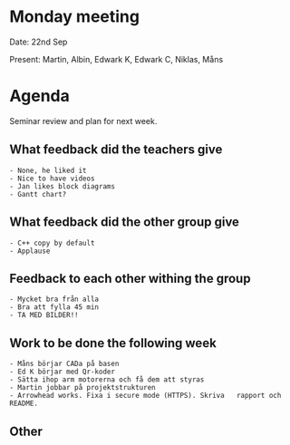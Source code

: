 # Monday meeting
Date: 22nd Sep

Present: Martin, Albin, Edwark K, Edwark C, Niklas, Måns


# Agenda
Seminar review and plan for next week.

## What feedback did the teachers give
    - None, he liked it
    - Nice to have videos
    - Jan likes block diagrams
    - Gantt chart?

## What feedback did the other group give 
    - C++ copy by default
    - Applause 
 
  
## Feedback to each other withing the group
    - Mycket bra från alla
    - Bra att fylla 45 min
    - TA MED BILDER!!

## Work to be done the following week
    - Måns börjar CADa på basen
    - Ed K börjar med Qr-koder
    - Sätta ihop arm motorerna och få dem att styras
    - Martin jobbar på projektstrukturen
    - Arrowhead works. Fixa i secure mode (HTTPS). Skriva   rapport och README. 

## Other 

    
